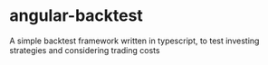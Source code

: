 # angular-backtest
A simple backtest framework written in typescript, to test investing strategies and considering trading costs
